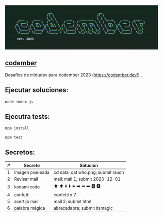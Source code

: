 ![codember](./images/codember.png)

## [codember](https://codember.dev)

Desafíos de midudev para codember 2023 (https://codember.dev/) .

## Ejecutar soluciones:

```
node index.js
```

## Ejecutra tests:

```
npm install
```

```
npm test
```

## Secretos:

| #   | Secreto          | Solución                           |
| --- | ---------------- | ---------------------------------- |
| 1   | Imagen pixeleada | cd data; cat who.png; submit rauch |
| 2   | Revisar mail     | mail; mail 1; submit 2023-12-01    |
| 3   | konami code      | ⬆️ ⬆️ ⬇️ ⬇️ ⬅️ ➡️ ⬅️ ➡️ 🅱️ 🅰️      |
| 4   | confetti         | confetti x 7                       |
| 5   | acertijo mail    | mail 2; submit html                |
| 6   | palabra mágica   | abracadabra; submit itsmagic       |
